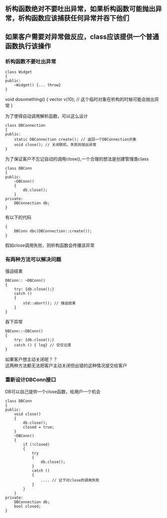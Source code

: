 ## 析构函数绝对不要吐出异常，如果析构函数可能抛出异常，析构函数应该捕获任何异常并吞下他们
## 如果客户需要对异常做反应，class应该提供一个普通函数执行该操作

### 析构函数不要吐出异常

```
class Widget 
{
public:
    ~Widget() {... throw} 
}
```
void dosomething()
{
    vector<Widget> v(10); // 这个临时对象在析构的时候可能会抛出异常
}

为了使得自动调用解析函数，可以这么设计
```
class DBConnection
{
public:
    static DBConnection create(); // 返回一个DBConnection对象
    void close(); // 关闭联机，失败则抛出异常
}
```
为了保证客户不忘记自动的调用close(),一个合理的想法是创建管理类class
```
class DBConn
{
public:
    ~DBConn()
    {
        db.close();
    }
private:
    DBConnection db;
}
```
有以下的代码
```
{
    DBConn dbc(DBConnection::create());
}
```
假如close调用失败，则析构函数会传播该异常

### 有两种方法可以解决问题
强迫结束
```
DBConn:: ~DBConn()
{
    try: {db.close();}
    catch () 
    {
        std::abort(); // 强迫结束
    }
}
```
吞下异常
```
DBConn::~DBConn()
{
    try: {db.close();}
    catch () { log} // 仅仅记录
}
```
如果客户想主动关闭呢？？<br>
这两种方法都无法把客户主动关闭但出错的这种情况提交给客户

### 重新设计DBConn接口
DB可以自己提供一个close函数，给用户一个机会
```
class DBConn
{
public:
    void close()
    {
        db.close();
        closed = true;
    }
    ~DBConn()
    {
        if (!closed)
        {
            try 
            {
                db.close();
            }
            catch () 
            {
                .... // 记下对close的调用失败
            }
        }
    }
private:
    DBConnection db;
    bool closed;
}
```
